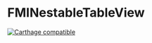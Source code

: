 # FMINestableTableView

[![Carthage compatible](https://img.shields.io/badge/Carthage-compatible-4BC51D.svg?style=flat)](https://github.com/Carthage/Carthage)